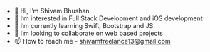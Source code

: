 - 👋 Hi, I’m Shivam Bhushan
- 👀 I’m interested in Full Stack Development and iOS development
- 🌱 I’m currently learning Swift, Bootstrap and JS 
- 💞️ I’m looking to collaborate on web based projects
- 📫 How to reach me - shivamfreelance13@gmail.com

<!---
shivam-bhushan/shivam-bhushan is a ✨ special ✨ repository because its `README.md` (this file) appears on your GitHub profile.
You can click the Preview link to take a look at your changes.
--->
